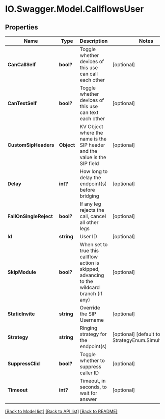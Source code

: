 # IO.Swagger.Model.CallflowsUser
## Properties

Name | Type | Description | Notes
------------ | ------------- | ------------- | -------------
**CanCallSelf** | **bool?** | Toggle whether devices of this use can call each other | [optional] 
**CanTextSelf** | **bool?** | Toggle whether devices of this use can text each other | [optional] 
**CustomSipHeaders** | **Object** | KV Object where the name is the SIP header and the value is the SIP field | [optional] 
**Delay** | **int?** | How long to delay the endpoint(s) before bridging | [optional] 
**FailOnSingleReject** | **bool?** | If any leg rejects the call, cancel all other legs | [optional] 
**Id** | **string** | User ID | [optional] 
**SkipModule** | **bool?** | When set to true this callflow action is skipped, advancing to the wildcard branch (if any) | [optional] 
**StaticInvite** | **string** | Override the SIP Username | [optional] 
**Strategy** | **string** | Ringing strategy for the endpoint(s) | [optional] [default to StrategyEnum.Simultaneous]
**SuppressClid** | **bool?** | Toggle whether to suppress caller ID | [optional] 
**Timeout** | **int?** | Timeout, in seconds, to wait for answer | [optional] 

[[Back to Model list]](../README.md#documentation-for-models) [[Back to API list]](../README.md#documentation-for-api-endpoints) [[Back to README]](../README.md)

